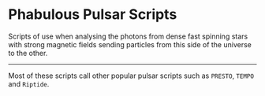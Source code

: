 # Phabulous Pulsar Scripts

Scripts of use when analysing the photons from dense fast spinning stars with strong magnetic fields sending particles from this side of the universe to the other. 

--- 

Most of these scripts call other popular pulsar scripts such as `PRESTO`, `TEMPO` and `Riptide`.  
